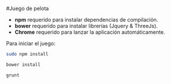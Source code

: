 #Juego de pelota
* **npm** requerido para instalar dependencias de compilación.
* **bower** requerido para instalar librerías (Jquery & ThreeJs).
* **Chrome** requerido para lanzar la aplicación automáticamente.

Para iniciar el juego:
```bash
sudo npm install
```

```bash
bower install
```

```bash
grunt
```